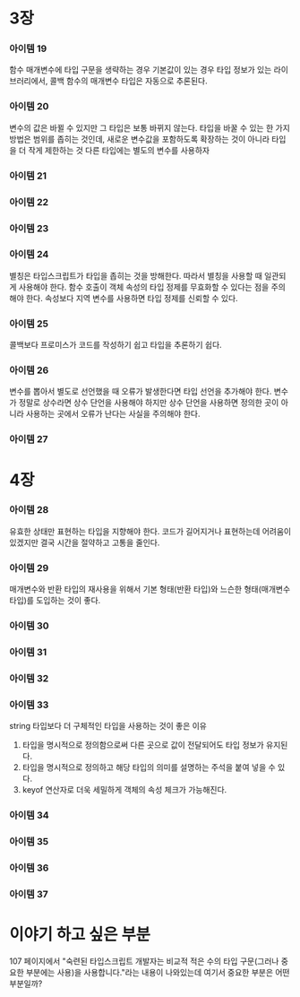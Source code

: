 # 3장

### 아이템 19
함수 매개변수에 타입 구문을 생략하는 경우
기본값이 있는 경우
타입 정보가 있는 라이브러리에서, 콜백 함수의 매개변수 타입은 자동으로 추론된다.

### 아이템 20
변수의 값은 바뀔 수 있지만 그 타입은 보통 바뀌지 않는다. 타입을 바꿀 수 있는 한 가지 방법은 범위를 좁히는 것인데, 새로운 변수값을 포함하도록 확장하는 것이 아니라 타입을 더 작게 제한하는 것
다른 타입에는 별도의 변수를 사용하자

### 아이템 21

### 아이템 22

### 아이템 23

### 아이템 24
별칭은 타입스크립트가 타입을 좁히는 것을 방해한다. 따라서 별칭을 사용할 때 일관되게 사용해야 한다.
함수 호출이 객체 속성의 타입 정제를 무효화할 수 있다는 점을 주의해야 한다. 속성보다 지역 변수를 사용하면 타입 정제를 신뢰할 수 있다.

### 아이템 25
콜백보다 프로미스가 코드를 작성하기 쉽고 타입을 추론하기 쉽다.

### 아이템 26
변수를 뽑아서 별도로 선언했을 때 오류가 발생한다면 타입 선언을 추가해야 한다.
변수가 정말로 상수라면 상수 단언을 사용해야 하지만 상수 단언을 사용하면 정의한 곳이 아니라 사용하는 곳에서 오류가 난다는 사실을 주의해야 한다.

### 아이템 27

# 4장

### 아이템 28
유효한 상태만 표현하는 타입을 지향해야 한다. 코드가 길어지거나 표현하는데 어려움이 있겠지만 결국 시간을 절약하고 고통을 줄인다.

### 아이템 29
매개변수와 반환 타입의 재사용을 위해서 기본 형태(반환 타입)와 느슨한 형태(매개변수 타입)를 도입하는 것이 좋다.

### 아이템 30

### 아이템 31

### 아이템 32

### 아이템 33
string 타입보다 더 구체적인 타입을 사용하는 것이 좋은 이유
1. 타입을 명시적으로 정의함으로써 다른 곳으로 값이 전달되어도 타입 정보가 유지된다.
2. 타입을 명시적으로 정의하고 해당 타입의 의미를 설명하는 주석을 붙여 넣을 수 있다.
3. keyof 연산자로 더욱 세밀하게 객체의 속성 체크가 가능해진다.

### 아이템 34

### 아이템 35

### 아이템 36

### 아이템 37


# 이야기 하고 싶은 부분
107 페이지에서 "숙련된 타입스크립트 개발자는 비교적 적은 수의 타입 구문(그러나 중요한 부분에는 사용)을 사용합니다."라는 내용이 나와있는데 여기서 중요한 부분은 어떤 부분일까?
